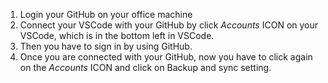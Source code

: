 1. Login your GitHub on your office machine
2. Connect your VSCode with your GitHub by click _Accounts_ ICON on your VSCode, which is in the bottom left in VSCode.
3. Then you have to sign in by using GitHub.
4. Once you are connected with your GitHub, now you have to click again on the _Accounts_ ICON and click on Backup and sync setting.
